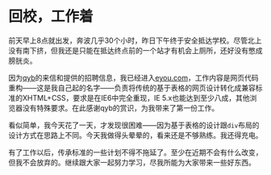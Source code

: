 # 回校，工作着

前天早上8点就出发，奔波几乎30个小时，昨日下午终于安全抵达学校。尽管北上没有南下挤，但我还是只能在抵达终点前的一个站才有机会上厕所，还好没有憋成膀胱炎。

因为[qyb][0]的来信和提供的招聘信息，我已经进入[eyou.com][1]，工作内容是网页代码重构——这是我自己起的名字——负责将传统的基于表格的网页设计转化成兼容标准的XHTML+CSS，要求是在IE6中完全重现，IE 5.x也能达到至少八成，其他浏览器没有特殊要求。在此感谢qyb的赏识，为我带来了第一份工作。

看似简单，我今天花了一天，才发现很困难——因为基于表格的设计跟`div`布局的设计方式在思路上不同。今天我做得头晕晕的，看来还是不够熟练。我还得充电。

有了工作以后，传承标准的一些计划不得不拖延了。至少在近期不会有什么改变，但我不会放弃的。继续跟大家一起努力学习，尽我所能为大家带来一些好东西。

[0]: http://dev.eyou.com/
[1]: http://eyou.com/
